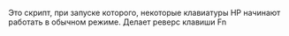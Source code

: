 Это скрипт, при запуске которого, некоторые клавиатуры HP начинают работать в обычном режиме. Делает реверс клавиши Fn 
